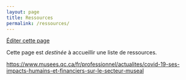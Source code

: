 ```yaml
---
layout: page
title: Ressources
permalink: /ressources/
---
```


[Éditer cette page](https://github.com/ouvroir/museadon/edit/master/ressources.md)

Cette page est *destinée* à accueillir une liste de ressources.

https://www.musees.qc.ca/fr/professionnel/actualites/covid-19-ses-impacts-humains-et-financiers-sur-le-secteur-museal
